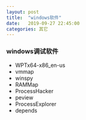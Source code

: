 ```yaml
---
layout: post
title:  "windows软件"
date:   2019-09-27 22:45:00
categories: 其它
---
```



### windows调试软件

* WPTx64-x86_en-us
* vmmap
* winspy
* RAMMap
* ProcessHacker
* peview
* ProcessExplorer
* depends
